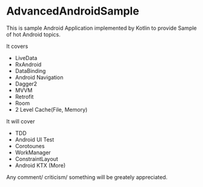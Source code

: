 # AdvancedAndroidSample

This is sample Android Application implemented by Kotlin to provide Sample of hot Android topics.

It covers
 - LiveData
 - RxAndroid
 - DataBinding
 - Android Navigation
 - Dagger2
 - MVVM
 - Retrofit
 - Room
 - 2 Level Cache(File, Memory)
 
It will cover
  - TDD
  -  Android UI Test
  -  Corotounes
  -  WorkManager
  -  ConstraintLayout
  -  Android KTX (More)
 
Any comment/ criticism/ something will be greately appreciated.
